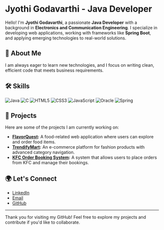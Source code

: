 # Jyothi Godavarthi - Java Developer

Hello! I'm **Jyothi Godavarthi**, a passionate **Java Developer** with a background in **Electronics and Communication Engineering**. I specialize in developing web applications, working with frameworks like **Spring Boot**, and applying emerging technologies to real-world solutions.

## 🌱 About Me

I am always eager to learn new technologies, and I focus on writing clean, efficient code that meets business requirements. 

## 🛠️ Skills

![Java](https://img.shields.io/badge/-black?style=flat-square&logo=java)
![C](https://img.shields.io/badge/-blue?style=flat-square&logo=c)
![HTML5](https://img.shields.io/badge/-orange?style=flat-square&logo=html5)
![CSS3](https://img.shields.io/badge/-blue?style=flat-square&logo=css3)
![JavaScript](https://img.shields.io/badge/-yellow?style=flat-square&logo=javascript)
![Oracle](https://img.shields.io/badge/-F80000?style=flat-square&logo=oracle)
![Spring](https://img.shields.io/badge/-green?style=flat-square&logo=spring)




## 🚀 Projects

Here are some of the projects I am currently working on:

- **[FlavorQuest](https://github.com/Jyothigodavarthi/FlavorQuest):** A food-related web application where users can explore and order food items.
- **[TrendifyMart](https://github.com/Jyothigodavarthi/TrendifyMart):** An e-commerce platform for fashion products with advanced category navigation.
- **[KFC Order Booking System](https://github.com/Jyothigodavarthi/KFC-Order-Booking-System):** A system that allows users to place orders from KFC and manage their bookings.

## 🌍 Let's Connect

- [LinkedIn](https://www.linkedin.com/in/jyothigodavarthi)
- [Email](mailto:jyothigodavarthi13@gmail.com)
- [GitHub](https://github.com/Jyothigodavarthi)

---

Thank you for visiting my GitHub! Feel free to explore my projects and contribute if you'd like to collaborate.
